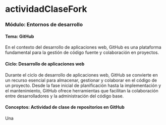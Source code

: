 # actividadClaseFork
### Módulo: Entornos de desarrollo

#### Tema: GitHub

En el contexto del desarrollo de aplicaciones web, GitHub es una plataforma fundamental para la gestión de código fuente y colaboración en proyectos. 

#### Ciclo: Desarrollo de aplicaciones web

Durante el ciclo de desarrollo de aplicaciones web, GitHub se convierte en un recurso esencial para almacenar, gestionar y colaborar en el código de un proyecto. Desde la fase inicial de planificación hasta la implementación y el mantenimiento, GitHub ofrece herramientas que facilitan la colaboración entre desarrolladores y la administración del código base.

#### Conceptos: Actividad de clase de repositorios en GitHub

Una
